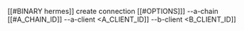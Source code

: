 [[#BINARY hermes]] create connection [[#OPTIONS]]] --a-chain [[#A_CHAIN_ID]] --a-client <A_CLIENT_ID]] --b-client <B_CLIENT_ID]]
